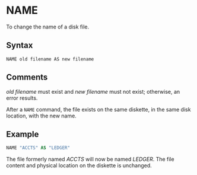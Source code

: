 # NAME

To change the name of a disk file.

## Syntax

`NAME old filename AS new filename`

## Comments

*old filename* must exist and *new filename* must not exist; otherwise, an error results.

After a `NAME` command, the file exists on the same diskette, in the same disk location, with the new name.

## Example

```vb
NAME "ACCTS" AS "LEDGER"
```

The file formerly named *ACCTS* will now be named *LEDGER*. The file content and physical location on the diskette is unchanged.
